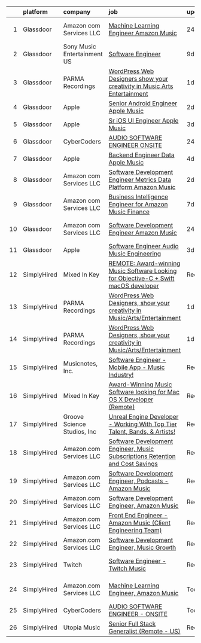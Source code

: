 

|    | platform    | company                     | job                                                                                                                                                                                                                                                                                                                                                                                                                                                                                                                                                                                                                                                                                                                                                                                                                                                                                                                                                                                                                                                                                                                                                                                                                                                                                                                                                                                     | update_time   | location                  |
|---:|:------------|:----------------------------|:----------------------------------------------------------------------------------------------------------------------------------------------------------------------------------------------------------------------------------------------------------------------------------------------------------------------------------------------------------------------------------------------------------------------------------------------------------------------------------------------------------------------------------------------------------------------------------------------------------------------------------------------------------------------------------------------------------------------------------------------------------------------------------------------------------------------------------------------------------------------------------------------------------------------------------------------------------------------------------------------------------------------------------------------------------------------------------------------------------------------------------------------------------------------------------------------------------------------------------------------------------------------------------------------------------------------------------------------------------------------------------------|:--------------|:--------------------------|
|  1 | Glassdoor   | Amazon com Services LLC     | [Machine Learning Engineer  Amazon Music](https://www.glassdoor.com/partner/jobListing.htm?pos=107&ao=1136043&s=58&guid=0000018199a3a7e9a281ceb3813839e9&src=GD_JOB_AD&t=SR&vt=w&cs=1_8fe5619f&cb=1656140048783&jobListingId=1007962183549&jrtk=3-0-1g6cq7a63i4na801-1g6cq7a6firma800-7c0081a0693f6e3b-)                                                                                                                                                                                                                                                                                                                                                                                                                                                                                                                                                                                                                                                                                                                                                                                                                                                                                                                                                                                                                                                                                | 24h           | San Francisco, CA         |
|  2 | Glassdoor   | Sony Music Entertainment US | [Software Engineer](https://www.glassdoor.com/partner/jobListing.htm?pos=108&ao=1136043&s=58&guid=0000018199a3a7e9a281ceb3813839e9&src=GD_JOB_AD&t=SR&vt=w&ea=1&cs=1_7f80e2c6&cb=1656140048783&jobListingId=1007942804723&jrtk=3-0-1g6cq7a63i4na801-1g6cq7a6firma800-3d69a6d98b0f3f4c-)                                                                                                                                                                                                                                                                                                                                                                                                                                                                                                                                                                                                                                                                                                                                                                                                                                                                                                                                                                                                                                                                                                 | 9d            | New York, NY              |
|  3 | Glassdoor   | PARMA Recordings            | [WordPress Web Designers  show your creativity in Music Arts Entertainment](https://www.glassdoor.com/partner/jobListing.htm?pos=101&ao=1110586&s=58&guid=0000018199a3a7e9a281ceb3813839e9&src=GD_JOB_AD&t=SR&vt=w&ea=1&cs=1_7fed9b7d&cb=1656140048783&jobListingId=1007960095074&cpc=C4A69CCDBB3B9599&jrtk=3-0-1g6cq7a63i4na801-1g6cq7a6firma800-a51dcf66eccc53eb--6NYlbfkN0BMd6i3W3qmAtDke4ZitYLMBEMpVvOQU_aO9JUqgRRkgwDvgaVV8jWDDkXv0s9VdhdFtp8vgpc7Xd14geBqCVRfeb-Zk2gFUWrnzfN3CO7_Kshg7e9lFPeLlS31PbWmaUmDuWqBwBaZIqP5E8OfSbZVpgw5zRAc4LpRHBRqxyh3tAhzUrHfLFIfhkH6S2Qey-Y2smY4ZaQUhUAKN2lMZe1GZuc-tRl2-5BzcII8CLqLqryS30ki6-LZgF41AQIA_QVezXMeFGlox4NFTnooiM_wPJLOYioxe3z8XG_zBPfdXA3h212v_LDhmpr7WFGztcffzveoE4YRLRsY7wvJvkAWa323NsjU3-fzd0-DpWzodyRx246ej6OqYRtkPAZplQoblxVd6AVTl-jrHkxWIHhU862H8l4g3QADP3xqsLMjin9CQwxN_Sr4JQk8EqRo93IHZoukduAlFZD43tYqTGeC4HDgd9HwKcWEER0QP6OC4128N3DDQhy3_VDIW7pkzQQ%3D)                                                                                                                                                                                                                                                                                                                                                                                                                                                                      | 1d            | Remote                    |
|  4 | Glassdoor   | Apple                       | [Senior Android Engineer   Apple Music](https://www.glassdoor.com/partner/jobListing.htm?pos=105&ao=1110586&s=58&guid=0000018199a3a7e9a281ceb3813839e9&src=GD_JOB_AD&t=SR&vt=w&cs=1_fe94f3da&cb=1656140048783&jobListingId=1007958336118&cpc=451933188B21919D&jrtk=3-0-1g6cq7a63i4na801-1g6cq7a6firma800-a70bb27c68a7a6c6--6NYlbfkN0BvKrLyj5gPmtZO9T8euul8TCxuuKNOtzRJOomxnwSEodTz2Bc-sPZlC5mDe-NOaJgTibUZKWwoj1L5CZzuCvYelZTCfuoFm050DBiCh4fW3g-g9QvrvuGh2I-00PtdeaHO2a5ACvBLmptIwfTXWCMvWShVtPZBMuwfxpqy-2sTJyoFAEr7vt_VmUUlH98Jy7btU3h9VCPqwbff5TRit9SAeo2dIEKVEPAbSd6gqPmF-hhVU2KfxV7jgrVlCRI42-msE96rEUxOgW4YqSl-kF5zom8ZTq0dmiEEJcdWWYYxS6jO8O5egyphro8UYZCc8S_JrWbyLTdVR2y5fVXO3MFGG0VjpbhKfgdoyTD5kOlqlw5GFfalXICaFh8jAGLkADIdaXwM4RZtHV8EUhCuZJ2NYymMqM5HiTarynEQR5Es1O0asydbHjg2tYZaoBHQl0_2HXRMPUptP06BamyO16I6GM8sZAKpov-wtQly20-dS_baLqQv99xLuMkzv2r-aAq0U1UQSgH_XWbZeWLWl6smTEwyd_uXynyqr2CphaNRfL50OjSBkK_9Z0BgySF6446MCjCrFRQfX7fdpgRpmgxhF9RKXWiEfL8MDmTbku3gWjWbAvDOBmrc5k_-R3LbyAGHXzgBb4JM1xKWjtHEsm44EJ7JOVRSz_glRuGBfyy-5t2ocdLggQe00XA8TTpTfBHLDRsDKqe8A-q6g_PjZ36bmRaGZT_nU2zHmE6-FyYu3x--yZ-78cHlhuUPtNZFY5oLiT1PkJwD3dzhhIsxuBYOjPL6dGlsrxrVkl4A--dABFbz7jjlPxR2RxhGZE4mAuQ4uzQZR0QQ0T3cIDViU23t3LMxaR9A0PEnJCP7QYOGmQIRA5Td7y8qDnESDfPb1ce_3rQiFmKaBEukJ_YH7ClfWYONwlblyMp7zjlBEgYsknXFn75YmB5aGGuP6_9dALqVSmM6V1KX33fzMhvS3KE6XO5J9srENQg%3D)               | 2d            | San Diego, CA             |
|  5 | Glassdoor   | Apple                       | [Sr  iOS UI Engineer Apple Music](https://www.glassdoor.com/partner/jobListing.htm?pos=104&ao=1110586&s=58&guid=0000018199a3a7e9a281ceb3813839e9&src=GD_JOB_AD&t=SR&vt=w&cs=1_8833d972&cb=1656140048783&jobListingId=1007953436787&cpc=F41FEAB56D215062&jrtk=3-0-1g6cq7a63i4na801-1g6cq7a6firma800-6b48f68127162d2d--6NYlbfkN0BvKrLyj5gPmtZO9T8euul8TCxuuKNOtzRJOomxnwSEodTz2Bc-sPZl1dBMH13w-jPG2G3T-i-GLEFchHGcFa8MguPlTO6XLwzAMQBFoGjqi0wt0Mh4MM14Z2gcB9Y4d2btViXEFylHFVO6cOHypjmR7yWFLre5OUuYQuv0UwgZNEdyrDcYWN1d0-4Esph12lO0XGBhft9x5BehJvk52Tw14hxIlw64TVRJSEjLM2UPRkb8iYpQxgQ-k-q0fBkFpkVoJr2_voTC5jGRHnSY-wEpKxyiqAIo31HOpj3N_QDL18oVT84BGdTGkuxp6dAcOy_TCBZCT07CbEtqPYFsrof9CEERq2WbtWVyubfuzrUYn7gxukSBiZ7KXZ_rhc17bvf9KxChNIgTSnJy5sBZyVV_orTKyneUqHBpUzS2ng_n8oGqEWBb-tUmirtrWCcQUl6fZX_B1C-UtGU7CbdPE5bW9DQy7qbC0MeTZou8nBt2W3PZvv0mm1vJA1G_EGSl1yA-7EOxKEVR284QTUyhf3vycKpItRJ6schqYcpFZUZH9v1BRBcFD_tRQihoXVhbx7ZSqTqcs4wIDiRqNsuwBEd6zEA1YA-R2_msffnB4U6gNHhTNKiQjAEhYtWuTg1GWHqQhhMsUImtXWpe6lurlI5SddGqdDRVcpYwa2_-rNFVTYVSf8RBFRIj2wbu4mbXxgi_1yxNB62elLNdsj8zqOAanYIbAoLihXi-JcrL5d0P_Z1XiJwizgGCXbu2mAo1kZEcYZMY2GNOTRAJckBu7cTsPTyjlZ5b3Nwdh3VZmMIYYCPtGKkN1ZIW2Mg9HCyYA76F9JQbG_IX8RM4CPmlrNj1_ubsYp8H5FvbgPjaf3lx59hZbMtka7OR_YOBVPuFJUAQ0t76VybExROqU4oNpo0mCf71ghCs5aOVoOAabzG9qGYv5wi8SsKWeBoVObAkRZTQbaFltWIy83g05zi2MnxB)                                   | 3d            | Seattle, WA               |
|  6 | Glassdoor   | CyberCoders                 | [AUDIO SOFTWARE ENGINEER   ONSITE](https://www.glassdoor.com/partner/jobListing.htm?pos=106&ao=1110586&s=58&guid=0000018199a3a7e9a281ceb3813839e9&src=GD_JOB_AD&t=SR&vt=w&ea=1&cs=1_dd9d809a&cb=1656140048784&jobListingId=1007961975224&cpc=AC285F3A3ECA6BB0&jrtk=3-0-1g6cq7a63i4na801-1g6cq7a6firma800-b6235e2feb0b0fb5--6NYlbfkN0CpFJQzrgRR8WqXWK1qKKEqALWJw739KlKqr2H-MSI4eoBlI4EFrmor2FYZMP3muM0l2pCdR1lEkYQad70RamWRliXAwblxhpTvQzv0PCj3Pv52ZE0UmBc2zYc2lLn8YXoU1n662mAsLNK_eO1mv5bLozNhwunmvf7eKA6gi_po0JZoiACYKyF39iH0hI-6LDKb6qUsCokt3J1SL864WmaD5lIHh1n_XZzhPF2l3O4r7uQ8SSq5UUgV-L24tYvs--cP-hYExJU3F0AkenbV8_ZVM1amSK3MO2b68r9b2SlQBeJ3kwRmaQjQW-gBRtGuIOwl1wtbJ4wEbuuE8_HQjZcuVkVQFhciyHx66td4GEvCFARSU5BmTj1wHCQKWkKrMqoVO_TIkPU5xfZ2ox97aCGQHOQJoq0TcztP0a8yR4FnOaQy3spfAvm5f9-iP8PYYBpf_lpMH8ors2Bcc1JuUikqJMErnqzCqr-vhYzpt4Ore5bDfGD24mSeQSS4cWWmX0r3k6fVd0tJVeUcEChy2GttsS7K6UcOph5i-bOW2aCZ6iFkBuiS2e7qCOfuiF78ZQn76cz42ZlgB-tqEP1rKO7gN1oBds1f8sqK8P3EcDmFOdplJALfvh7sz-TP7r2KsgmRaN1VdxN3sPRd99SxUKKsjoIgLgiGEud1nLk2HXHhvOJnlWKwSUafjSuTJcrdBJaY5qi-00FoEsycv9MT9kZ_RFfILQ8DdxfYZOQPU4OuLXccERYxe9ZC4COIxfrI2GTMCe9Rlk9b0k7o3jn5ST5dAJGLAeZUvW0DCqIfQ0E2sdemx8tUY9tmRxwcygj8Sy9fUAm88I45pXpzojhW48R7cEO15NxpmOyomoWozMHU5Zn_f9D3zpAaamvaJqkGX7QTGIOPHwDuFkH12LU0taJ6-JXSy3VUURh5qSL4kBBa9dFUEd8vA4H61o5X7o1Sn4tLoN7zPLI9SpSVZDktMHVccfbdQEwvUr1gr3oU0nxGGg%3D%3D) | 24h           | San Jose, CA              |
|  7 | Glassdoor   | Apple                       | [Backend Engineer Data   Apple Music](https://www.glassdoor.com/partner/jobListing.htm?pos=102&ao=1110586&s=58&guid=0000018199a3a7e9a281ceb3813839e9&src=GD_JOB_AD&t=SR&vt=w&cs=1_b49025cd&cb=1656140048783&jobListingId=1007950938244&cpc=9908D8D4413DBB8A&jrtk=3-0-1g6cq7a63i4na801-1g6cq7a6firma800-12d83685509c3883--6NYlbfkN0BvKrLyj5gPmtZO9T8euul8TCxuuKNOtzRJOomxnwSEodTz2Bc-sPZlFpP0h5lDivqTF5_QeIpS_cDvN7FQMh8G5Q27mXkfq6J_zu8iXTfNQv2d91851vXbBzAq-u4LhSiSVS7JHPHJJPqd4DPZm67dI48mIQvipeOSk8vKm-DGTLEUrrKhp5V6VXldZz0q77tVEh3PdAvPi2eBbAgn7pnV3hapSYhWbSi26szw_8uqkzQA6lSIAPwx0j0U8nN2WkK3kjyFSSWS_mNxirJMXXR38aoeY24Bl3jrpF4ZXU6e_qUwxNkD3acu69akQVwOBS4XzjY1Jc29hZA0pBwjLLP4Mg7CeTcmzKjm05y2X1eWtn-_B5hEPFgKEAxMT4s8ZalKaPdW8pKM6QqqvLS6UCmdZ2P6VgJ6YKt3bEfR5FtPSYzEsY9JO-1ST8jAwokARGzSI9DA9Uvpv_mHA2Cuh4gG5jQM8utnuQQZb3I3NuRWvac8Ep4Y8rJ6Tp08zP5MngaTZN7vE7EMN9_N1w8LySJsznj2K6AnBVeRZp-jzNh20KM7vPoVFs4fH6NEeZeRLyMTqdWHOoHlDftalnCeAt-RPitKcqMRou9tCK3nj0c3RPwcNbuabOrnEqkAir9E1V913Yic8wJ5qhzr809nThy-jF6oAX5SJ6-FvOTqJc702imlI3bLzqomuwhhS_gvYNU1YQ-qfN1fjXxMMUBd_27efeKaBe-MFafi-Ne0P7tDqwPWAOh_69i_dGPneOgpDUF5DunNrbCr_aI0shD5F9De46th2BVUt0YsZMmB7ReVBS5uGc5awGkTEbUWpUIlPVkLDFpO6aYO-9oGEW9Vu7BRRT8agNid3yrLFJBdFEfDIs-DZGKLblzR-rioKS900JRrIj9CMFRjLkQ2pLLuTmWs_G-rgw8CQLllUSbd4jSMaxrYkee8RcIS3l7RC6ds_eeiaB2RzoPArJ9HM1fU2Tyx)                               | 4d            | New York, NY              |
|  8 | Glassdoor   | Amazon com Services LLC     | [Software Development Engineer  Metrics   Data Platform   Amazon Music](https://www.glassdoor.com/partner/jobListing.htm?pos=111&ao=1136043&s=58&guid=0000018199a3a7e9a281ceb3813839e9&src=GD_JOB_AD&t=SR&vt=w&cs=1_8c6ec173&cb=1656140048784&jobListingId=1007957429446&jrtk=3-0-1g6cq7a63i4na801-1g6cq7a6firma800-77d5ce824f4c9a71-)                                                                                                                                                                                                                                                                                                                                                                                                                                                                                                                                                                                                                                                                                                                                                                                                                                                                                                                                                                                                                                                  | 2d            | San Francisco, CA         |
|  9 | Glassdoor   | Amazon com Services LLC     | [Business Intelligence Engineer for Amazon Music Finance](https://www.glassdoor.com/partner/jobListing.htm?pos=110&ao=1136043&s=58&guid=0000018199a3a7e9a281ceb3813839e9&src=GD_JOB_AD&t=SR&vt=w&cs=1_a486214e&cb=1656140048784&jobListingId=1007946590105&jrtk=3-0-1g6cq7a63i4na801-1g6cq7a6firma800-76e678a6ae5e6aee-)                                                                                                                                                                                                                                                                                                                                                                                                                                                                                                                                                                                                                                                                                                                                                                                                                                                                                                                                                                                                                                                                | 7d            | Seattle, WA               |
| 10 | Glassdoor   | Amazon com Services LLC     | [Software Development Engineer  Amazon Music](https://www.glassdoor.com/partner/jobListing.htm?pos=109&ao=1136043&s=58&guid=0000018199a3a7e9a281ceb3813839e9&src=GD_JOB_AD&t=SR&vt=w&cs=1_7e4ae9e6&cb=1656140048783&jobListingId=1007962194215&jrtk=3-0-1g6cq7a63i4na801-1g6cq7a6firma800-fa7a0329a3b35d60-)                                                                                                                                                                                                                                                                                                                                                                                                                                                                                                                                                                                                                                                                                                                                                                                                                                                                                                                                                                                                                                                                            | 24h           | San Francisco, CA         |
| 11 | Glassdoor   | Apple                       | [Software Engineer   Audio Music Engineering](https://www.glassdoor.com/partner/jobListing.htm?pos=103&ao=1110586&s=58&guid=0000018199a3a7e9a281ceb3813839e9&src=GD_JOB_AD&t=SR&vt=w&cs=1_f0995745&cb=1656140048783&jobListingId=1007953436681&cpc=2CAED5C921A5F994&jrtk=3-0-1g6cq7a63i4na801-1g6cq7a6firma800-0f05742063eedeae--6NYlbfkN0BvKrLyj5gPmtZO9T8euul8TCxuuKNOtzRJOomxnwSEodTz2Bc-sPZl29JElYHfcoQTiZSeJqPqmVi6yPXnZ7RPIiHp7Ll7-5zhYqBOAyK9-D1QoK1PnLaKo5UwoRN33pvynulK16fbQXfLc58l3WIiymQZ9aFdke1u2W1wCLOwT7SrCxMox9X0ErdOBvgrgSmHi1Ip38wzAc6cbjypPwFn5t02L2vU91KyPXNB_RXrNMmmy_JxC9hZ-9k9uYuyjel5tF8McALVsO79-tnP_HlD5PK6w1jL8BnBVQpajfMo14BPlFjQo9SeFgDLQ3UcckGi5XM_Hm_o8v0P88-uO1Oln4Y3IBy7MCr7jnTXXjDYipLwbF19hdfQycGAEE1J7tHx44F8n4WfHSVFO9M8ZM68Zp90110s0JGJRyrkoGRlKPYJLDJWePIU8VbFskPaW3l3uwI9ClCmT2rH0NGiKrnV_v--n4zZfQmjxFKL4QOQXaVjxYOQdbN3tQdA1z6jdHsSYX-xC_FB32esNeIN79YBvI2jdT5CZCJmvnUijTBE9vssyTVF9dGQuir1krmAZMawYnCsRwjXjkeB5Ou08HdJ_uIJKU2PZiLBZMrCmwJgaeP8rCwcpCwkjwtQTEWhG9Z5FZ4DzMFCF0--8uHp8jMA_fQsXr-hNTvG98CUVean1G6mfALSGHwQAXQS4ek2uBjxOoSzKOSHJJ11ludxZCXl6xZQKfCjxF4qZpx0z5SFKICgP8k5eCgEBs8HqD-L0Js_VOBVzMcHv3DygY4lGtKsiAD6KMmLCbL16lRSuwpdhhKNx61XM1XbmKi6XoG046PQLXAmmUCWTlHYR_BXNqAPxTKeyM9ZiTFAB_k7dd_DXENWdu92BcZMrkYpijcgD7oH6sVunKusHm7DYweHg1Qyz66Qmdc-h3iNrtqMaTivVbQ1PxtfP_ogPPStFoF_KWt5aCX10JjS2sg5ylzbYMpXCnoM9RiWc38%3D)         | 3d            | Culver City, CA           |
| 12 | SimplyHired | Mixed In Key                | [REMOTE: Award-winning Music Software Looking for Objective-C + Swift macOS developer](https://www.simplyhired.com/job/hp01aCVdwM9hovpsfWt-nTSQSiUrrYDI2aQZ3w5x5T-YN0cNGt-cJw?q=music+developer)                                                                                                                                                                                                                                                                                                                                                                                                                                                                                                                                                                                                                                                                                                                                                                                                                                                                                                                                                                                                                                                                                                                                                                                        | Recently      | Miami, FL                 |
| 13 | SimplyHired | PARMA Recordings            | [WordPress Web Designers, show your creativity in Music/Arts/Entertainment](https://www.simplyhired.com/job/Wpl3TU8XzCpcpJgy39HbFjwOkTi5fD0pThvI6-P168aePEhTBsPxGw?q=music+developer)                                                                                                                                                                                                                                                                                                                                                                                                                                                                                                                                                                                                                                                                                                                                                                                                                                                                                                                                                                                                                                                                                                                                                                                                   | 1d            | Remote                    |
| 14 | SimplyHired | PARMA Recordings            | [WordPress Web Designers, show your creativity in Music/Arts/Entertainment](https://www.simplyhired.com/job/Wpl3TU8XzCpcpJgy39HbFjwOkTi5fD0pThvI6-P168aePEhTBsPxGw?q=music+developer)                                                                                                                                                                                                                                                                                                                                                                                                                                                                                                                                                                                                                                                                                                                                                                                                                                                                                                                                                                                                                                                                                                                                                                                                   | 1d            | Remote                    |
| 15 | SimplyHired | Musicnotes, Inc.            | [Software Engineer - Mobile App - Music Industry!](https://www.simplyhired.com/job/znPtqyuOs7-wVaRUojghv2RSA5GqEzrKbutvPlgAZWT6nXoyEGnC5Q?q=music+developer)                                                                                                                                                                                                                                                                                                                                                                                                                                                                                                                                                                                                                                                                                                                                                                                                                                                                                                                                                                                                                                                                                                                                                                                                                            | Recently      | Madison, WI               |
| 16 | SimplyHired | Mixed In Key                | [Award-Winning Music Software looking for Mac OS X Developer (Remote)](https://www.simplyhired.com/job/L-2EZU2jVtCOIASfQ2mTylRc_wBs8G000Bd98cub72rlOwsLWp3RJA?q=music+developer)                                                                                                                                                                                                                                                                                                                                                                                                                                                                                                                                                                                                                                                                                                                                                                                                                                                                                                                                                                                                                                                                                                                                                                                                        | Recently      | Miami, FL                 |
| 17 | SimplyHired | Groove Science Studios, Inc | [Unreal Engine Developer - Working With Top Tier Talent, Bands, & Artists!](https://www.simplyhired.com/job/tMUv0bhv1WXQseALxCUyt4HnppYbuHAxKhmBeo43qD4xlbIyIH-L1Q?q=music+developer)                                                                                                                                                                                                                                                                                                                                                                                                                                                                                                                                                                                                                                                                                                                                                                                                                                                                                                                                                                                                                                                                                                                                                                                                   | Recently      | Remote                    |
| 18 | SimplyHired | Amazon.com Services LLC     | [Software Development Engineer, Music Subscriptions Retention and Cost Savings](https://www.simplyhired.com/job/9h38VFyEI3JMLD0H4nqsw3pBt5h-TAtcRvMyq9CZsM-Hang_JRILeQ?q=music+developer)                                                                                                                                                                                                                                                                                                                                                                                                                                                                                                                                                                                                                                                                                                                                                                                                                                                                                                                                                                                                                                                                                                                                                                                               | Recently      | Remote +2 locations       |
| 19 | SimplyHired | Amazon.com Services LLC     | [Software Development Engineer, Podcasts - Amazon Music](https://www.simplyhired.com/job/Y9GR_7zm2QIwJr_N_N1-QnmNP_oa3l5Viomsp_vYna1Vz3zq8d0jNQ?q=music+developer)                                                                                                                                                                                                                                                                                                                                                                                                                                                                                                                                                                                                                                                                                                                                                                                                                                                                                                                                                                                                                                                                                                                                                                                                                      | Recently      | United States +1 location |
| 20 | SimplyHired | Amazon.com Services LLC     | [Software Development Engineer, Amazon Music](https://www.simplyhired.com/job/DFx7eUZkOpVFlTQW18GVv7kNSVfm7M4_BxOiz0Jm2j7JJqZC6ubsEQ?q=music+developer)                                                                                                                                                                                                                                                                                                                                                                                                                                                                                                                                                                                                                                                                                                                                                                                                                                                                                                                                                                                                                                                                                                                                                                                                                                 | Recently      | Remote +8 locations       |
| 21 | SimplyHired | Amazon.com Services LLC     | [Front End Engineer - Amazon Music (Client Engineering Team)](https://www.simplyhired.com/job/QaI_ahQVy5zuNvPgbocrNMpWK-jH-jWl3s8lPrOYPdHm5Ky4GZL7XQ?q=music+developer)                                                                                                                                                                                                                                                                                                                                                                                                                                                                                                                                                                                                                                                                                                                                                                                                                                                                                                                                                                                                                                                                                                                                                                                                                 | Recently      | Culver City, CA           |
| 22 | SimplyHired | Amazon.com Services LLC     | [Software Development Engineer, Music Growth](https://www.simplyhired.com/job/-fIKzrMiz647_EPO10X983-9DcW9djizcrV0u9GvFiMeKCTeXOA_BA?q=music+developer)                                                                                                                                                                                                                                                                                                                                                                                                                                                                                                                                                                                                                                                                                                                                                                                                                                                                                                                                                                                                                                                                                                                                                                                                                                 | Recently      | Remote +1 location        |
| 23 | SimplyHired | Twitch                      | [Software Engineer - Twitch Music](https://www.simplyhired.com/job/9EgRJ-5WdnumlMglgsmtZzio1yJuWSV_I5TC0uTo-w_9_gzSAC5Izw?q=music+developer)                                                                                                                                                                                                                                                                                                                                                                                                                                                                                                                                                                                                                                                                                                                                                                                                                                                                                                                                                                                                                                                                                                                                                                                                                                            | Recently      | Irvine, CA +3 locations   |
| 24 | SimplyHired | Amazon.com Services LLC     | [Machine Learning Engineer, Amazon Music](https://www.simplyhired.com/job/_Y1pMuS8GqaPVObSsGXfN3YN9AOqcNVR5dvaxGMRJfdayWgqNrshHA?q=music+developer)                                                                                                                                                                                                                                                                                                                                                                                                                                                                                                                                                                                                                                                                                                                                                                                                                                                                                                                                                                                                                                                                                                                                                                                                                                     | Today         | San Francisco, CA         |
| 25 | SimplyHired | CyberCoders                 | [AUDIO SOFTWARE ENGINEER - ONSITE](https://www.simplyhired.com/job/R1QLGUy0-bCRVYi8ijXhTcVbuOnq-X7yzIho7sxzRQRUcDRr27oUuw?q=music+developer)                                                                                                                                                                                                                                                                                                                                                                                                                                                                                                                                                                                                                                                                                                                                                                                                                                                                                                                                                                                                                                                                                                                                                                                                                                            | Today         | San Jose, CA              |
| 26 | SimplyHired | Utopia Music                | [Senior Full Stack Generalist (Remote - US)](https://www.simplyhired.com/job/pFbAf7gp7A2IsJvkfxjmuQ0FaoTjK1SMvr7Jzi5LpZc56flEXxKwZA?q=music+developer)                                                                                                                                                                                                                                                                                                                                                                                                                                                                                                                                                                                                                                                                                                                                                                                                                                                                                                                                                                                                                                                                                                                                                                                                                                  | Recently      | Nashville, TN             |